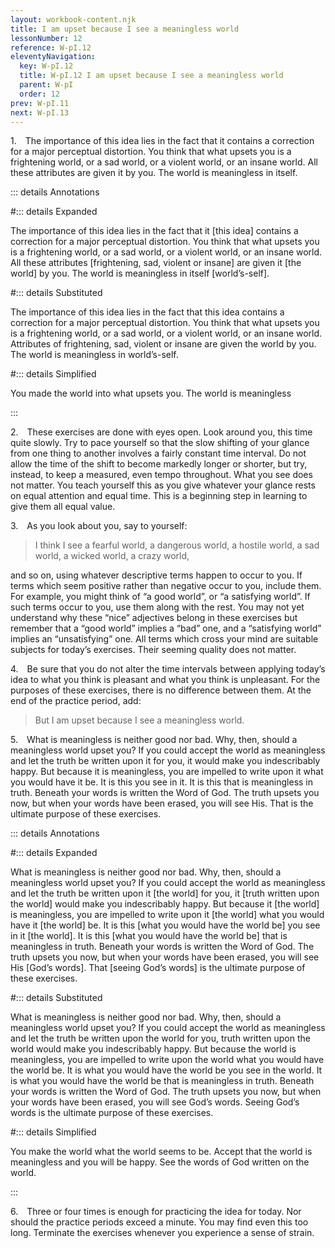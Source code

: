 ```yaml
---
layout: workbook-content.njk
title: I am upset because I see a meaningless world
lessonNumber: 12
reference: W-pI.12
eleventyNavigation:
  key: W-pI.12
  title: W-pI.12 I am upset because I see a meaningless world
  parent: W-pI
  order: 12
prev: W-pI.11
next: W-pI.13
---
```


1. The importance of this idea lies in the fact that it contains a correction for a major perceptual distortion. 
You think that what upsets you is a frightening world, or a sad world, or a violent world, or an insane world. 
All these attributes are given it by you. 
The world is meaningless in itself.

::: details Annotations

#::: details Expanded

The importance of this idea lies in the fact that it [this idea] contains a correction for a major perceptual distortion. 
You think that what upsets you is a frightening world, or a sad world, or a violent world, or an insane world. 
All these attributes [frightening, sad, violent or insane] are given it [the world] by you. 
The world is meaningless in itself [world’s-self].

#::: details Substituted

The importance of this idea lies in the fact that this idea contains a correction for a major perceptual distortion. 
You think that what upsets you is a frightening world, or a sad world, or a violent world, or an insane world. 
Attributes of frightening, sad, violent or insane are given the world by you. 
The world is meaningless in world’s-self.

#::: details Simplified

You made the world into what upsets you. 
The world is meaningless

:::

2. These exercises are done with eyes open. 
Look around you, this time quite slowly. 
Try to pace yourself so that the slow shifting of your glance from one thing to another involves a fairly constant time interval. 
Do not allow the time of the shift to become markedly longer or shorter, but try, instead, to keep a measured, even tempo throughout. 
What you see does not matter. 
You teach yourself this as you give whatever your glance rests on equal attention and equal time. 
This is a beginning step in learning to give them all equal value.

3. As you look about you, say to yourself:

>I think I see a fearful world, a dangerous world, a hostile world, a sad world, a wicked world, a crazy world,

and so on, using whatever descriptive terms happen to occur to you. 
If terms which seem positive rather than negative occur to you, include them. 
For example, you might think of “a good world”, or “a satisfying world”. 
If such terms occur to you, use them along with the rest. 
You may not yet understand why these “nice” adjectives belong in these exercises but remember that a “good world” implies a “bad” one, and a “satisfying world” implies an “unsatisfying” one. 
All terms which cross your mind are suitable subjects for today’s exercises. 
Their seeming quality does not matter.

4. Be sure that you do not alter the time intervals between applying today’s idea to what you think is pleasant and what you think is unpleasant. 
For the purposes of these exercises, there is no difference between them. 
At the end of the practice period, add:

>But I am upset because I see a meaningless world.

5. What is meaningless is neither good nor bad. 
Why, then, should a meaningless world upset you? 
If you could accept the world as meaningless and let the truth be written upon it for you, it would make you indescribably happy. 
But because it is meaningless, you are impelled to write upon it what you would have it be. 
It is this you see in it. 
It is this that is meaningless in truth. 
Beneath your words is written the Word of God. 
The truth upsets you now, but when your words have been erased, you will see His. 
That is the ultimate purpose of these exercises.

::: details Annotations

#::: details Expanded

What is meaningless is neither good nor bad. 
Why, then, should a meaningless world upset you? 
If you could accept the world as meaningless and let the truth be written upon it [the world] for you, it [truth written upon the world] would make you indescribably happy. 
But because it [the world] is meaningless, you are impelled to write upon it [the world] what you would have it [the world] be. 
It is this [what you would have the world be] you see in it [the world]. 
It is this [what you would have the world be] that is meaningless in truth. 
Beneath your words is written the Word of God. 
The truth upsets you now, but when your words have been erased, you will see His [God’s words]. 
That [seeing God’s words] is the ultimate purpose of these exercises.

#::: details Substituted

What is meaningless is neither good nor bad. 
Why, then, should a meaningless world upset you? 
If you could accept the world as meaningless and let the truth be written upon the world for you, truth written upon the world would make you indescribably happy. 
But because the world is meaningless, you are impelled to write upon the world what you would have the world be. 
It is what you would have the world be you see in the world. 
It is what you would have the world be that is meaningless in truth. 
Beneath your words is written the Word of God. 
The truth upsets you now, but when your words have been erased, you will see God’s words. 
Seeing God’s words is the ultimate purpose of these exercises.

#::: details Simplified

You make the world what the world seems to be. 
Accept that the world is meaningless and you will be happy. 
See the words of God written on the world.

:::

6. Three or four times is enough for practicing the idea for today. 
Nor should the practice periods exceed a minute. 
You may find even this too long. 
Terminate the exercises whenever you experience a sense of strain.
